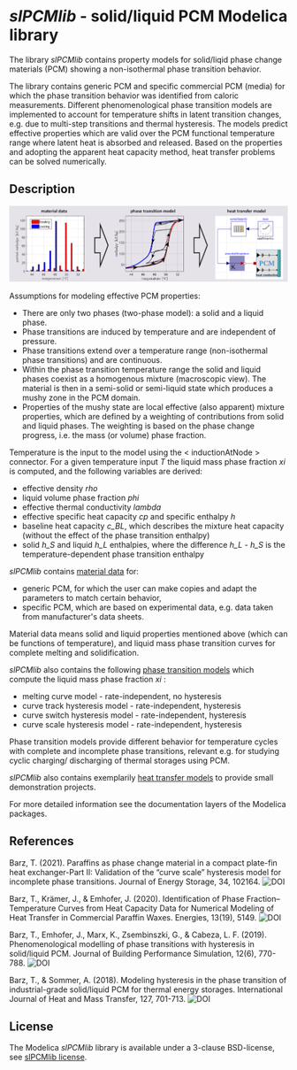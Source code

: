# _slPCMlib_ - solid/liquid PCM Modelica library 

The library _slPCMlib_ contains property models for solid/liqid phase change materials (PCM)
showing a non-isothermal phase transition behavior. 

The library contains generic PCM and 
specific commercial PCM (media) 
for which the phase transition behavior was identified from caloric 
measurements. Different phenomenological phase transition models are implemented 
to account for temperature shifts in latent transition changes, 
e.g. due to multi-step transitions and thermal hysteresis. 
The models predict effective properties which are valid over the
PCM functional temperature range where latent heat is absorbed and released. 
Based on the properties and adopting the apparent heat capacity method, heat transfer problems can be solved 
numerically.  

## Description

![Alt text](./Resources/Images/slPCMlib.png?raw=true "Title")

Assumptions for modeling effective PCM properties:
* There are only two phases (two-phase model): a solid and a liquid phase.
* Phase transitions are induced by temperature and are independent of pressure.
* Phase transitions extend over a temperature range (non-isothermal phase transitions) and are continuous.
* Within the phase transition temperature range the solid and liquid phases coexist as a homogenous mixture (macroscopic view). 
  The material is then in a semi-solid or semi-liquid state which produces a mushy zone in the PCM domain.
* Properties of the mushy state are local effective (also apparent) mixture properties, which are defined by a weighting of contributions from
solid and liquid phases. The weighting is based on the phase change progress, i.e. the mass (or volume) phase fraction.  

Temperature is the input to the model using the < inductionAtNode > connector. For a given temperature input *T* the liquid mass phase fraction *xi* is computed, and the following variables are derived: 

* effective density *rho* 
* liquid volume phase fraction *phi*
* effective thermal conductivity *lambda* 
* effective specific heat capacity *cp* and specific enthalpy *h* 
* baseline heat capacity *c_BL*, which describes the mixture heat capacity (without the effect of the phase transition enthalpy) 
* solid *h_S* and liquid *h_L* enthalpies, where the difference *h_L - h_S* is the temperature-dependent phase transition enthalpy

_slPCMlib_ contains <ins>material data</ins> for: 
* generic PCM, for which the user can make copies and adapt the parameters to match certain behavior, 
* specific PCM, which are based on experimental data, e.g. data taken from manufacturer's data sheets. 

Material data means solid and liquid properties mentioned above (which can be functions of temperature), 
and liquid mass phase transition curves for complete melting and solidification. 

_slPCMlib_ also contains the following <ins>phase transition models</ins> which compute the liquid mass phase fraction *xi* : 
* melting curve model - rate-independent, no hysteresis 
* curve track hysteresis model - rate-independent, hysteresis 
* curve switch hysteresis model - rate-independent, hysteresis 
* curve scale hysteresis model - rate-independent, hysteresis 

Phase transition models provide different behavior for temperature cycles with complete and incomplete phase transitions, relevant e.g. for studying cyclic charging/ discharging of thermal storages using PCM. 

_slPCMlib_ also contains exemplarily <ins>heat transfer models</ins> to provide small demonstration projects.  

For more detailed information see the documentation layers of the Modelica packages. 

## References

Barz, T. (2021). Paraffins as phase change material in a compact plate-fin heat exchanger-Part II: Validation of the “curve scale” hysteresis model for incomplete phase transitions. Journal of Energy Storage, 34, 102164. 
![DOI](https://doi.org/10.1016/j.est.2020.102164)

Barz, T., Krämer, J., & Emhofer, J. (2020). Identification of Phase Fraction–Temperature Curves from Heat Capacity Data for Numerical Modeling of Heat Transfer in Commercial Paraffin Waxes. Energies, 13(19), 5149.
![DOI](https://doi.org/10.3390/en13195149)

Barz, T., Emhofer, J., Marx, K., Zsembinszki, G., & Cabeza, L. F. (2019). Phenomenological modelling of phase transitions with hysteresis in solid/liquid PCM. Journal of Building Performance Simulation, 12(6), 770-788.
![DOI](https://doi.org/10.1080/19401493.2019.1657953)

Barz, T., & Sommer, A. (2018). Modeling hysteresis in the phase transition of industrial-grade solid/liquid PCM for thermal energy storages. International Journal of Heat and Mass Transfer, 127, 701-713.
![DOI](https://doi.org/10.1016/j.ijheatmasstransfer.2018.08.032)

## License

The Modelica _slPCMlib_ library is available under a 3-clause BSD-license, see
[slPCMlib license](https://gitlab-intern.ait.ac.at/tes/pcm/slpcmlib/-/blob/master/LICENSE).
